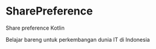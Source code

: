 # SharePreference
Share preference Kotlin 

Belajar bareng untuk perkembangan dunia IT di Indonesia 


